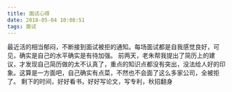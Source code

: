 ```yaml
---
title: 面试心得
date: 2018-05-04 10:08:51
tags: 面试
---
```

最近活的相当郁闷，不断接到面试被拒的通知。每场面试都是自我感觉良好，可见，确实是自己的水平确实是有待加强。
前两天，老朱帮我提出了简历上的建议，才发现自己简历做的太不认真了，重点的知识点都没有突出，没法给人好的印象。这算是一方面吧，自己确实有点菜，不然也不会面了这么多家公司，全被拒了。
剩下的时间，好好看书，好好写论文，写专利，秋招翻身

